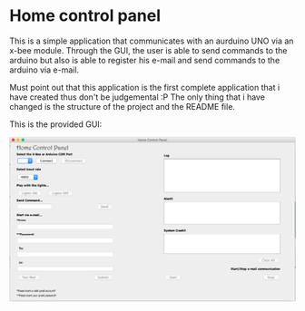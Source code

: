 # Home control panel

This is a simple application that communicates with an aurduino UNO via an x-bee module.
Through the GUI, the user is able to send commands to the arduino but also is able to 
register his e-mail and send commands to the arduino via e-mail. 

Must point out that this application is the first complete application that i have created thus
don't be judgemental :P The only thing that i have changed is the structure of the project and
the README file.


This is the provided GUI:

![alt text](https://github.com/DDimitris/Home-Control-Panel/blob/master/screen_shot.png)
